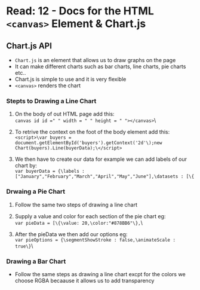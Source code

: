 # Read: 12 - Docs for the HTML `<canvas>` Element & Chart.js

## Chart.js API

- `Chart.js` is an element that allows us to draw graphs on the page
- It can make different charts such as bar charts, line charts, pie charts etc..
- Chart.js is simple to use and it is very flexible
- `<canvas>` renders the chart

### Stepts to Drawing a Line Chart

1. On the body of out HTML page add this:\
`canvas id id =" " width = " " height = " "></canvas>`\

2. To retrive the context on the foot of the body element add this:\
`<script>\var buyers = document.getElementById('buyers').getContext('2d'\);new Chart(buyers).Line(buyerData);\</script>`

3. We then have to create our data for example we can add labels of our chart by:\
`var buyerData = {\labels : ["January","February","March","April","May","June"],\datasets : [\{`

### Drwaing a Pie Chart

1. Follow the same two steps of drawing a line chart
2. Supply a value and color for each section of the pie chart eg:\
`var pieData = [\{\value: 20,\color:"#878BB6"\},`\

3. After the pieData we then add our options eg:\
`var pieOptions = {\segmentShowStroke : false,\animateScale : true\}`\

### Drawing a Bar Chart

- Follow the same steps as drawing a line chart excpt for the colors we choose RGBA becaause it allows us to add transparency
